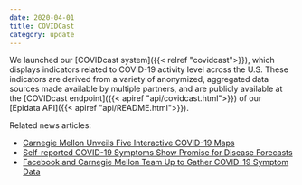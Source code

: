 ```yaml
---
date: 2020-04-01
title: COVIDCast
category: update
---
```



We launched our [COVIDcast system]({{< relref "covidcast">}}), which displays
indicators related to COVID-19 activity level across the U.S.  These
indicators are derived from a variety of anonymized, aggregated data sources
made available by multiple partners, and are publicly available at the
[COVIDcast endpoint]({{< apiref "api/covidcast.html">}}) of our [Epidata API]({{< apiref "api/README.html">}}).

Related news articles:

- [Carnegie Mellon Unveils Five Interactive COVID-19 Maps](https://www.cmu.edu/news/stories/archives/2020/april/cmu-unveils-covidcast-maps.html)
- [Self-reported COVID-19 Symptoms Show Promise for Disease Forecasts](https://www.cmu.edu/news/stories/archives/2020/april/self-reported-covid-19-symptoms-disease-forecasts.html)
- [Facebook and Carnegie Mellon Team Up to Gather COVID-19 Symptom Data](https://www.cmu.edu/news/stories/archives/2020/april/facebook-survey-covid.html)


